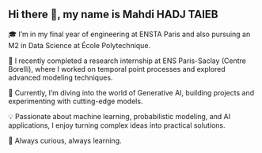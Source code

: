 ## Hi there 👋, my name is Mahdi HADJ TAIEB

🎓 I’m in my final year of engineering at ENSTA Paris and also pursuing an M2 in Data Science at École Polytechnique.

🔬 I recently completed a research internship at ENS Paris-Saclay (Centre Borelli), where I worked on temporal point processes and explored advanced modeling techniques.

🤖 Currently, I’m diving into the world of Generative AI, building projects and experimenting with cutting-edge models.

💡 Passionate about machine learning, probabilistic modeling, and AI applications, I enjoy turning complex ideas into practical solutions.

🚀 Always curious, always learning.
<!--
**mahdiht/mahdiht** is a ✨ _special_ ✨ repository because its `README.md` (this file) appears on your GitHub profile.

Here are some ideas to get you started:

- 🔭 I’m currently working on ...
- 🌱 I’m currently learning ...
- 👯 I’m looking to collaborate on ...
- 🤔 I’m looking for help with ...
- 💬 Ask me about ...
- 📫 How to reach me: ...
- 😄 Pronouns: ...
- ⚡ Fun fact: ...
-->

